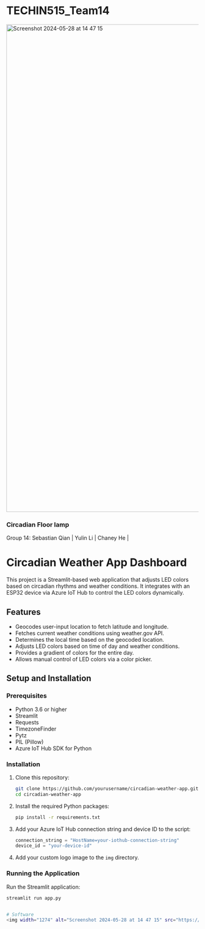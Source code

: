 # TECHIN515_Team14

<img width="1274" alt="Screenshot 2024-05-28 at 14 47 15" src="https://github.com/qianq826/TECHIN515_Team14/assets/148395429/4c765105-43b1-4fcb-b5c2-70e898760b23">

### Circadian Floor lamp
Group 14:
Sebastian Qian | Yulin Li | Chaney He |


# Circadian Weather App Dashboard

This project is a Streamlit-based web application that adjusts LED colors based on circadian rhythms and weather conditions. It integrates with an ESP32 device via Azure IoT Hub to control the LED colors dynamically.

## Features

- Geocodes user-input location to fetch latitude and longitude.
- Fetches current weather conditions using weather.gov API.
- Determines the local time based on the geocoded location.
- Adjusts LED colors based on time of day and weather conditions.
- Provides a gradient of colors for the entire day.
- Allows manual control of LED colors via a color picker.

## Setup and Installation

### Prerequisites

- Python 3.6 or higher
- Streamlit
- Requests
- TimezoneFinder
- Pytz
- PIL (Pillow)
- Azure IoT Hub SDK for Python

### Installation

1. Clone this repository:
    ```sh
    git clone https://github.com/yourusername/circadian-weather-app.git
    cd circadian-weather-app
    ```

2. Install the required Python packages:
    ```sh
    pip install -r requirements.txt
    ```

3. Add your Azure IoT Hub connection string and device ID to the script:
    ```python
    connection_string = "HostName=your-iothub-connection-string"
    device_id = "your-device-id"
    ```

4. Add your custom logo image to the `img` directory.

### Running the Application

Run the Streamlit application:
```sh
streamlit run app.py


# Software
<img width="1274" alt="Screenshot 2024-05-28 at 14 47 15" src="https://github.com/qianq826/TECHIN515_Team14/assets/148395429/4c765105-43b1-4fcb-b5c2-70e898760b23">


